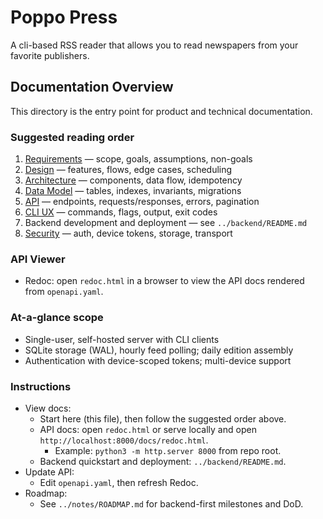 # Poppo Press

A cli-based RSS reader that allows you to read newspapers from your favorite publishers.

## Documentation Overview

This directory is the entry point for product and technical documentation.

### Suggested reading order

1. [Requirements](requirements.md) — scope, goals, assumptions, non-goals
2. [Design](design.md) — features, flows, edge cases, scheduling
3. [Architecture](architecture.md) — components, data flow, idempotency
4. [Data Model](data-model.md) — tables, indexes, invariants, migrations
5. [API](api.md) — endpoints, requests/responses, errors, pagination
6. [CLI UX](cli-ux.md) — commands, flags, output, exit codes
7. Backend development and deployment — see `../backend/README.md`
8. [Security](security.md) — auth, device tokens, storage, transport

### API Viewer

- Redoc: open `redoc.html` in a browser to view the API docs rendered from `openapi.yaml`.

### At-a-glance scope

- Single-user, self-hosted server with CLI clients
- SQLite storage (WAL), hourly feed polling; daily edition assembly
- Authentication with device-scoped tokens; multi-device support

### Instructions

- View docs:
  - Start here (this file), then follow the suggested order above.
  - API docs: open `redoc.html` or serve locally and open `http://localhost:8000/docs/redoc.html`.
    - Example: `python3 -m http.server 8000` from repo root.
  - Backend quickstart and deployment: `../backend/README.md`.
- Update API:
  - Edit `openapi.yaml`, then refresh Redoc.
- Roadmap:
  - See `../notes/ROADMAP.md` for backend-first milestones and DoD.
